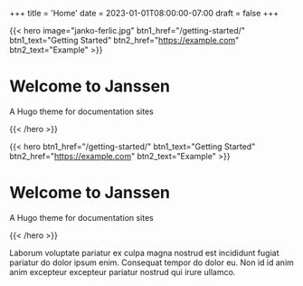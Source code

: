 +++
title = 'Home'
date = 2023-01-01T08:00:00-07:00
draft = false
+++

{{< hero image="janko-ferlic.jpg" btn1_href="/getting-started/" btn1_text="Getting Started" btn2_href="https://example.com" btn2_text="Example" >}}

# Welcome to Janssen

A Hugo theme for documentation sites

{{< /hero >}}


{{< hero btn1_href="/getting-started/" btn1_text="Getting Started" btn2_href="https://example.com" btn2_text="Example" >}}


# Welcome to Janssen

A Hugo theme for documentation sites

{{< /hero >}}

Laborum voluptate pariatur ex culpa magna nostrud est incididunt fugiat
pariatur do dolor ipsum enim. Consequat tempor do dolor eu. Non id id anim anim
excepteur excepteur pariatur nostrud qui irure ullamco.
